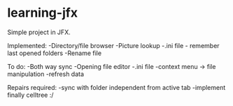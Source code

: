 # learning-jfx

Simple project in JFX.

Implemented:
-Directory/file browser
-Picture lookup
-.ini file
	- remember last opened folders
-Rename file


To do:
-Both way sync
-Opening file editor
-.ini file
-context menu -> file manipulation
-refresh data


Repairs required:
-sync with folder independent from active tab
-implement finally celltree :/
